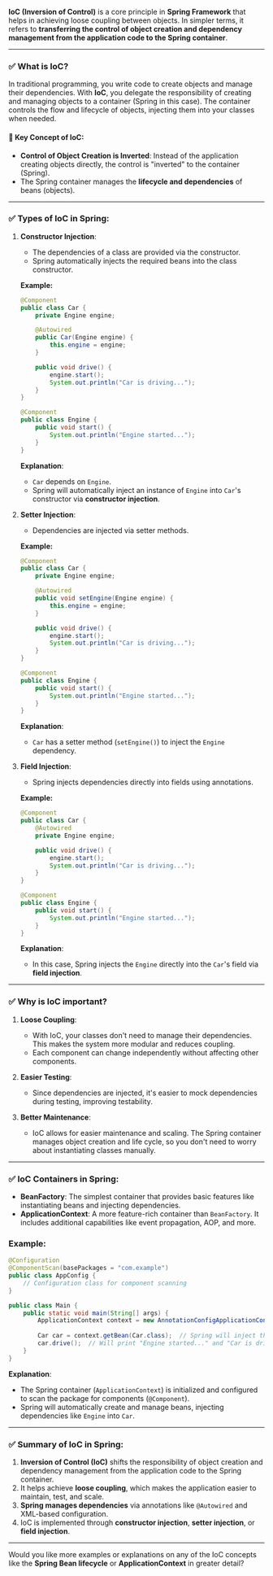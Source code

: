 **IoC (Inversion of Control)** is a core principle in **Spring Framework** that helps in achieving loose coupling between objects. In simpler terms, it refers to **transferring the control of object creation and dependency management from the application code to the Spring container**.

---

### ✅ **What is IoC?**

In traditional programming, you write code to create objects and manage their dependencies. With **IoC**, you delegate the responsibility of creating and managing objects to a container (Spring in this case). The container controls the flow and lifecycle of objects, injecting them into your classes when needed.

#### 🔑 **Key Concept of IoC:**

* **Control of Object Creation is Inverted**: Instead of the application creating objects directly, the control is "inverted" to the container (Spring).
* The Spring container manages the **lifecycle and dependencies** of beans (objects).

---

### ✅ **Types of IoC in Spring:**

1. **Constructor Injection**:

    * The dependencies of a class are provided via the constructor.
    * Spring automatically injects the required beans into the class constructor.

   **Example:**

   ```java
   @Component
   public class Car {
       private Engine engine;

       @Autowired
       public Car(Engine engine) {
           this.engine = engine;
       }

       public void drive() {
           engine.start();
           System.out.println("Car is driving...");
       }
   }

   @Component
   public class Engine {
       public void start() {
           System.out.println("Engine started...");
       }
   }
   ```

   **Explanation**:

    * `Car` depends on `Engine`.
    * Spring will automatically inject an instance of `Engine` into `Car`'s constructor via **constructor injection**.

2. **Setter Injection**:

    * Dependencies are injected via setter methods.

   **Example:**

   ```java
   @Component
   public class Car {
       private Engine engine;

       @Autowired
       public void setEngine(Engine engine) {
           this.engine = engine;
       }

       public void drive() {
           engine.start();
           System.out.println("Car is driving...");
       }
   }

   @Component
   public class Engine {
       public void start() {
           System.out.println("Engine started...");
       }
   }
   ```

   **Explanation**:

    * `Car` has a setter method (`setEngine()`) to inject the `Engine` dependency.

3. **Field Injection**:

    * Spring injects dependencies directly into fields using annotations.

   **Example:**

   ```java
   @Component
   public class Car {
       @Autowired
       private Engine engine;

       public void drive() {
           engine.start();
           System.out.println("Car is driving...");
       }
   }

   @Component
   public class Engine {
       public void start() {
           System.out.println("Engine started...");
       }
   }
   ```

   **Explanation**:

    * In this case, Spring injects the `Engine` directly into the `Car`'s field via **field injection**.

---

### ✅ **Why is IoC important?**

1. **Loose Coupling**:

    * With IoC, your classes don't need to manage their dependencies. This makes the system more modular and reduces coupling.
    * Each component can change independently without affecting other components.

2. **Easier Testing**:

    * Since dependencies are injected, it's easier to mock dependencies during testing, improving testability.

3. **Better Maintenance**:

    * IoC allows for easier maintenance and scaling. The Spring container manages object creation and life cycle, so you don't need to worry about instantiating classes manually.

---

### ✅ **IoC Containers in Spring**:

* **BeanFactory**: The simplest container that provides basic features like instantiating beans and injecting dependencies.
* **ApplicationContext**: A more feature-rich container than `BeanFactory`. It includes additional capabilities like event propagation, AOP, and more.

### Example:

```java
@Configuration
@ComponentScan(basePackages = "com.example")
public class AppConfig {
    // Configuration class for component scanning
}

public class Main {
    public static void main(String[] args) {
        ApplicationContext context = new AnnotationConfigApplicationContext(AppConfig.class);
        
        Car car = context.getBean(Car.class);  // Spring will inject the Engine dependency automatically
        car.drive();  // Will print "Engine started..." and "Car is driving..."
    }
}
```

**Explanation**:

* The Spring container (`ApplicationContext`) is initialized and configured to scan the package for components (`@Component`).
* Spring will automatically create and manage beans, injecting dependencies like `Engine` into `Car`.

---

### ✅ **Summary of IoC in Spring**:

1. **Inversion of Control (IoC)** shifts the responsibility of object creation and dependency management from the application code to the Spring container.
2. It helps achieve **loose coupling**, which makes the application easier to maintain, test, and scale.
3. **Spring manages dependencies** via annotations like `@Autowired` and XML-based configuration.
4. IoC is implemented through **constructor injection**, **setter injection**, or **field injection**.

---

Would you like more examples or explanations on any of the IoC concepts like the **Spring Bean lifecycle** or **ApplicationContext** in greater detail?
